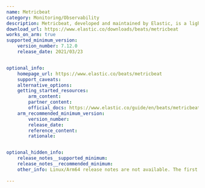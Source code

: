 ```yaml
---
name: Metricbeat
category: Monitoring/Observability
description: Metricbeat, developed and maintained by Elastic, is a lightweight shipper that collects and sends metrics from your systems and services. It helps monitor performance, utilization, and health metrics in real-time, aiding in proactive system management and troubleshooting.
download_url: https://www.elastic.co/downloads/beats/metricbeat
works_on_arm: true
supported_minimum_version:
    version_number: 7.12.0
    release_date: 2021/03/23


optional_info:
    homepage_url: https://www.elastic.co/beats/metricbeat
    support_caveats:
    alternative_options:
    getting_started_resources:
        arm_content:
        partner_content:
        official_docs: https://www.elastic.co/guide/en/beats/metricbeat/current/metricbeat-installation-configuration.html
    arm_recommended_minimum_version:
        version_number:
        release_date:
        reference_content:
        rationale:


optional_hidden_info:
    release_notes__supported_minimum:
    release_notes__recommended_minimum:
    other_info: Linux/Arm64 release notes are not available. The first Linux/Arm64 tar file is available in version v[7.12.0](https://artifacts.elastic.co/downloads/beats/metricbeat/metricbeat-7.12.0-linux-arm64.tar.gz).
  
---
```


